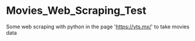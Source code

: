 # Movies_Web_Scraping_Test
Some web scraping with python in the page 'https://yts.mx/' to take movies data
